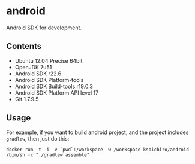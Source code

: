 android
=======

Android SDK for development.

## Contents

* Ubuntu 12.04 Precise 64bit
* OpenJDK 7u51
* Android SDK r22.6
* Android SDK Platform-tools
* Android SDK Build-tools r19.0.3
* Android SDK Platform API level 17
* Git 1.7.9.5

## Usage

For example, if you want to build android project, and the project includes `gradlew`, then just do this:

    docker run -t -i -v `pwd`:/workspace -w /workspace ksoichiro/android /bin/sh -c "./gradlew assemble"
